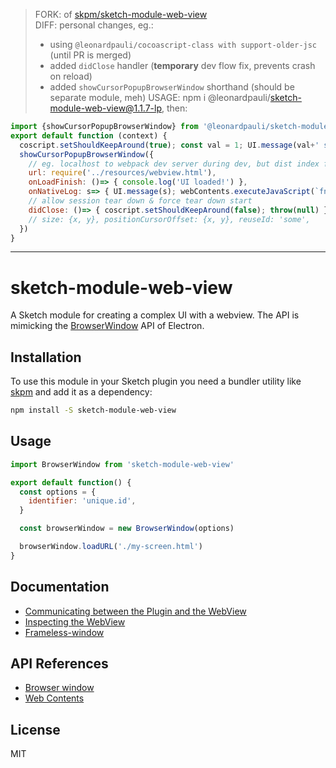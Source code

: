 > FORK: of [skpm/sketch-module-web-view](https://github.com/skpm/sketch-module-web-view)  
> DIFF: personal changes, eg.:
> - using `@leonardpauli/cocoascript-class with support-older-jsc` (until PR is merged)
> - added `didClose` handler (__temporary__ dev flow fix, prevents crash on reload)
> - added `showCursorPopupBrowserWindow` shorthand (should be separate module, meh)
> USAGE: npm i @leonardpauli/sketch-module-web-view@1.1.7-lp, then:

```js
import {showCursorPopupBrowserWindow} from '@leonardpauli/sketch-module-web-view/lib/lp-utils'
export default function (context) {
  coscript.setShouldKeepAround(true); const val = 1; UI.message(val+' start')
  showCursorPopupBrowserWindow({
  	// eg. localhost to webpack dev server during dev, but dist index for prod
    url: require('../resources/webview.html'),
    onLoadFinish: ()=> { console.log('UI loaded!') },
    onNativeLog: s=> { UI.message(s); webContents.executeJavaScript(`fn(${val})`) },
    // allow session tear down & force tear down start
    didClose: ()=> { coscript.setShouldKeepAround(false); throw(null) },
    // size: {x, y}, positionCursorOffset: {x, y}, reuseId: 'some',
  })
}
```

---

# sketch-module-web-view

A Sketch module for creating a complex UI with a webview. The API is mimicking the [BrowserWindow](https://electronjs.org/docs/api/browser-window) API of Electron.

## Installation

To use this module in your Sketch plugin you need a bundler utility like [skpm](https://github.com/skpm/skpm) and add it as a dependency:

```bash
npm install -S sketch-module-web-view
```

## Usage

```js
import BrowserWindow from 'sketch-module-web-view'

export default function() {
  const options = {
    identifier: 'unique.id',
  }

  const browserWindow = new BrowserWindow(options)

  browserWindow.loadURL('./my-screen.html')
}
```

## Documentation

* [Communicating between the Plugin and the WebView](/docs/communication-plugin-webview.md)
* [Inspecting the WebView](/docs/inspecting-the-webview.md)
* [Frameless-window](/docs/frameless-window.md)

## API References

* [Browser window](/docs/browser-window.md)
* [Web Contents](/docs/web-contents.md)

## License

MIT
